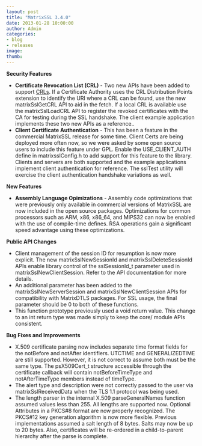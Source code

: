 ```yaml
---
layout: post
title: "MatrixSSL 3.4.0"
date: 2013-01-28 10:00:00
author: Admin
categories:
- blog
- releases
image:
thumb:
---
```

<b>Security Features</b>
<ul>
<li><b>Certificate Revocation List (CRL)</b> - Two new APIs have been added to support <a href="http://en.wikipedia.org/wiki/Revocation_list" target=_new>CRLs</a>.
If a Certificate Authority uses the CRL Distribution Points extension to identify the URI where a CRL can be found, use the new matrixSslGetCRL API to aid in the fetch. If a local CRL is available use the matrixSslLoadCRL API to register the revoked certificates with the CA for testing during the SSL handshake. The client example application implements these two new APIs as a reference..
</li>
<li>
<b>Client Certificate Authentication</b> - This has been a feature in the commercial MatrixSSL release for some time. Client Certs are being deployed more often now, so we were asked by some open source users to include this feature under GPL.
Enable the USE_CLIENT_AUTH define in matrixsslConfig.h to add support for this feature to the library.
Clients and servers are both supported and the example applications implement client authentication for reference. The sslTest utility will exercise the client authentication handshake variations as well.
</li>
</ul>
<p/>
<b>New Features</b>
<ul>
<li><b>Assembly Language Opimizations</b> - Assembly code optimizations that were previously only available in commercial versions of MatrixSSL are now included in the open source packages. Optimizations for common processors such as ARM, x86, x86_64, and MIPS32 can now be enabled with the use of compile-time defines. RSA operations gain a significant speed advantage using these optimizations.</li>
</ul>
<p/>
<b>Public API Changes</b>
<ul>
<li>Client management of the session ID for resumption is now more explicit. The new matrixSslNewSessionId and matrixSslDeleteSessionId APIs enable library control of the sslSessionId_t parameter used in matrixSslNewClientSession. Refer to the API documentation for more details.</li>
<li>An additional parameter has been added to the matrixSslNewServerSession and matrixSslNewClientSession APIs for compatibility with MatrixDTLS packages. For SSL usage, the final parameter should be 0 to both of these functions.</li>
<li>This function prototype previously used a void return value. This change to an int return type was made simply to keep the core/<platform> module APIs consistent.</li>
</ul>
<p/>
<b>Bug Fixes and Improvements</b>
<ul>
<li>X.509 certificate parsing now includes separate time format fields for the notBefore and notAfter identifiers. UTCTIME and GENERALIZEDTIME are still supported. However, it is not correct to assume both must be the same type. The psX509Cert_t structure accessible through the certificate callback will contain notBeforeTimeType and notAfterTimeType members instead of timeType.</li>
<li>The alert type and description were not correctly passed to the user via matrixSslReceivedData when the TLS 1.1 protocol was being used.</li>
<li>The length parser in the internal X.509 parseGeneralNames function assumed values less than 255. All lengths are supported now. 
Optional Attributes in a PKCS#8 format are now properly recognized. 
The PKCS#12 key generation algorithm is now more flexible. Previous implementations assumed a salt length of 8 bytes. Salts may now be up to 20 bytes. Also, certificates will be re-ordered in a child-to-parent hierarchy after the parse is complete.</li>
</ul>
<br/>
